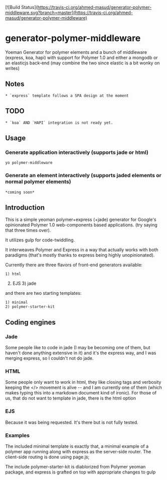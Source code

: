 [![Build Status](https://travis-ci.org/ahmed-masud/generator-polymer-middleware.svg?branch=master](https://travis-ci.org/ahmed-masud/generator-polymer-middleware)
# generator-polymer-middleware

Yoeman Generator for polymer elements and a bunch of middleware (express, koa, hapi)
with support for Polymer 1.0 and either a mongodb or an elasticjs back-end
(may combine the two since elastic is a bit wonky on writes)

## Notes
	* `express` template follows a SPA design at the moment 

## TODO
	* `koa` AND `HAPI` integration is not ready yet.

## Usage

### Generate application interactively (supports jade or html)

	yo polymer-middleware

### Generate an element interactively (supports jaded elements or normal polymer elements)

	*coming soon*

## Introduction


This is a simple yeoman polymer+express (+jade) generator for Google's opinionated Polymer 1.0
web-components based applications. (try saying that three times over).

It utilizes gulp for code-twiddling.

It interweaves Polymer and Express in a way that actually works with both paradigms (that's
mostly thanks to express being highly unopinionated).

Currently there are three flavors of front-end generators available:

	1) html
  2) EJS
	3) jade

and there are two starting templates:

	1) minimal
	2) polymer-starter-kit

## Coding engines


### Jade
Some people like to code in jade (I may be becoming one of them, but haven't done anything
extensive in it) and it's the express way, and I was merging express, so I couldn't not do
jade.

### HTML
Some people only want to work in html, they like closing tags and verbosity
keeping the </> movement is alive -- and I am currently one of them (which makes typing this
into a markdown document kind of ironic).  For those of us, that do not want to template in
jade, there is the html option

### EJS
Because it was being requested.  It's there but is not fully tested.

### Examples

The included minimal template is exactly that, a minimal example of a polymer app running
along with express as the server-side router.  The client-side routing is done using page.js;

The include polymer-starter-kit is diablorized from Polymer yeoman package, and express is
grafted on top with appropriate changes to gulp
